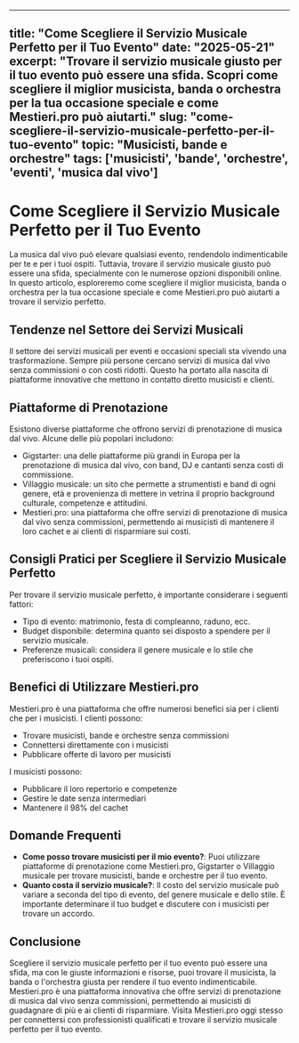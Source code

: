 
---
title: "Come Scegliere il Servizio Musicale Perfetto per il Tuo Evento"
date: "2025-05-21"
excerpt: "Trovare il servizio musicale giusto per il tuo evento può essere una sfida. Scopri come scegliere il miglior musicista, banda o orchestra per la tua occasione speciale e come Mestieri.pro può aiutarti."
slug: "come-scegliere-il-servizio-musicale-perfetto-per-il-tuo-evento"
topic: "Musicisti, bande e orchestre"
tags: ['musicisti', 'bande', 'orchestre', 'eventi', 'musica dal vivo']
---

# Come Scegliere il Servizio Musicale Perfetto per il Tuo Evento

La musica dal vivo può elevare qualsiasi evento, rendendolo indimenticabile per te e per i tuoi ospiti. Tuttavia, trovare il servizio musicale giusto può essere una sfida, specialmente con le numerose opzioni disponibili online. In questo articolo, esploreremo come scegliere il miglior musicista, banda o orchestra per la tua occasione speciale e come Mestieri.pro può aiutarti a trovare il servizio perfetto.

## Tendenze nel Settore dei Servizi Musicali

Il settore dei servizi musicali per eventi e occasioni speciali sta vivendo una trasformazione. Sempre più persone cercano servizi di musica dal vivo senza commissioni o con costi ridotti. Questo ha portato alla nascita di piattaforme innovative che mettono in contatto diretto musicisti e clienti.

## Piattaforme di Prenotazione

Esistono diverse piattaforme che offrono servizi di prenotazione di musica dal vivo. Alcune delle più popolari includono:

* Gigstarter: una delle piattaforme più grandi in Europa per la prenotazione di musica dal vivo, con band, DJ e cantanti senza costi di commissione.
* Villaggio musicale: un sito che permette a strumentisti e band di ogni genere, età e provenienza di mettere in vetrina il proprio background culturale, competenze e attitudini.
* Mestieri.pro: una piattaforma che offre servizi di prenotazione di musica dal vivo senza commissioni, permettendo ai musicisti di mantenere il loro cachet e ai clienti di risparmiare sui costi.

## Consigli Pratici per Scegliere il Servizio Musicale Perfetto

Per trovare il servizio musicale perfetto, è importante considerare i seguenti fattori:

* Tipo di evento: matrimonio, festa di compleanno, raduno, ecc.
* Budget disponibile: determina quanto sei disposto a spendere per il servizio musicale.
* Preferenze musicali: considera il genere musicale e lo stile che preferiscono i tuoi ospiti.

## Benefici di Utilizzare Mestieri.pro

Mestieri.pro è una piattaforma che offre numerosi benefici sia per i clienti che per i musicisti. I clienti possono:

* Trovare musicisti, bande e orchestre senza commissioni
* Connettersi direttamente con i musicisti
* Pubblicare offerte di lavoro per musicisti

I musicisti possono:

* Pubblicare il loro repertorio e competenze
* Gestire le date senza intermediari
* Mantenere il 98% del cachet

## Domande Frequenti

* **Come posso trovare musicisti per il mio evento?**: Puoi utilizzare piattaforme di prenotazione come Mestieri.pro, Gigstarter o Villaggio musicale per trovare musicisti, bande e orchestre per il tuo evento.
* **Quanto costa il servizio musicale?**: Il costo del servizio musicale può variare a seconda del tipo di evento, del genere musicale e dello stile. È importante determinare il tuo budget e discutere con i musicisti per trovare un accordo.

## Conclusione

Scegliere il servizio musicale perfetto per il tuo evento può essere una sfida, ma con le giuste informazioni e risorse, puoi trovare il musicista, la banda o l'orchestra giusta per rendere il tuo evento indimenticabile. Mestieri.pro è una piattaforma innovativa che offre servizi di prenotazione di musica dal vivo senza commissioni, permettendo ai musicisti di guadagnare di più e ai clienti di risparmiare. Visita Mestieri.pro oggi stesso per connettersi con professionisti qualificati e trovare il servizio musicale perfetto per il tuo evento.
